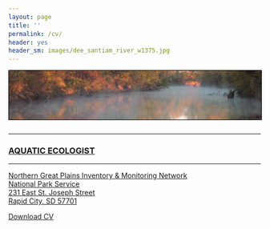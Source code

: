 ```yaml
---
layout: page
title: ''
permalink: /cv/
header: yes
header_sm: images/dee_santiam_river_w1375.jpg
---
```

<a href="http://dthor.github.io/" title="Darren Thornbrugh, Ph.D."><img class="pure-img" src="/images/smoke_on_the_water_1335x260.jpg" width="" height="" style="margin-bottom:10px; border:1px solid #000000;" alt="Darren Thornbrugh, Ph.D.">

***

### AQUATIC ECOLOGIST 
***
                            
Northern Great Plains Inventory & Monitoring Network     
National Park Service     
231 East St. Joseph Street                    
Rapid City, SD 57701 

[Download CV](/cv/CV_2016Aug_dthornbrugh_gh.pdf "Download CV as PDF")  